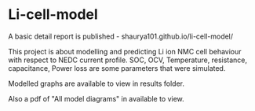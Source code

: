 # Li-cell-model
A basic detail report is published - shaurya101.github.io/li-cell-model/

This project is about modelling and predicting Li ion NMC cell behaviour with respect to NEDC current profile. SOC, OCV, Temperature, resistance, capacitance, Power loss are some parameters that were simulated.


Modelled graphs are available to view in results folder.

Also a pdf of "All model diagrams" in available to view.
